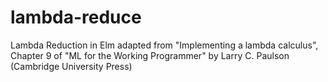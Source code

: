 # lambda-reduce
Lambda Reduction in Elm adapted from "Implementing a lambda calculus", Chapter 9 of "ML for the Working Programmer" by Larry C. Paulson (Cambridge University Press)
